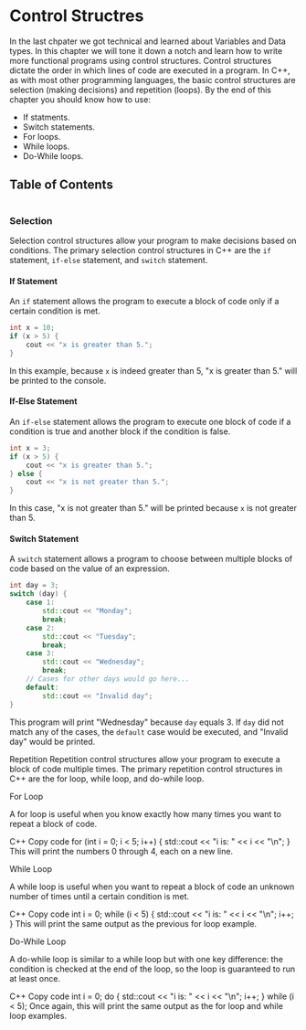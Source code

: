 # Control Structres

In the last chpater we got technical and learned about Variables and Data types. In this chapter we will tone it down a notch and learn how to write more functional programs using control structures. Control structures dictate the order in which lines of code are executed in a program. In C++, as with most other programming languages, the basic control structures are selection (making decisions) and repetition (loops). By the end of this chapter you should know how to use:
- If statments.
- Switch statements.
- For loops.
- While loops.
- Do-While loops.

## Table of Contents
```{contents}
```

### Selection

Selection control structures allow your program to make decisions based on conditions. The primary selection control structures in C++ are the `if` statement, `if-else` statement, and `switch` statement.

#### If Statement

An `if` statement allows the program to execute a block of code only if a certain condition is met.

```C++
int x = 10;
if (x > 5) {
    cout << "x is greater than 5.";
}
```
In this example, because `x` is indeed greater than 5, "x is greater than 5." will be printed to the console.

#### If-Else Statement

An `if-else` statement allows the program to execute one block of code if a condition is true and another block if the condition is false.

```C++
int x = 3;
if (x > 5) {
    cout << "x is greater than 5.";
} else {
    cout << "x is not greater than 5.";
}
```
In this case, "x is not greater than 5." will be printed because `x` is not greater than 5.

#### Switch Statement

A `switch` statement allows a program to choose between multiple blocks of code based on the value of an expression.

```C++
int day = 3;
switch (day) {
    case 1:
        std::cout << "Monday";
        break;
    case 2:
        std::cout << "Tuesday";
        break;
    case 3:
        std::cout << "Wednesday";
        break;
    // Cases for other days would go here...
    default:
        std::cout << "Invalid day";
}
```
This program will print "Wednesday" because `day` equals 3. If `day` did not match any of the cases, the `default` case would be executed, and "Invalid day" would be printed.

Repetition
Repetition control structures allow your program to execute a block of code multiple times. The primary repetition control structures in C++ are the for loop, while loop, and do-while loop.

For Loop

A for loop is useful when you know exactly how many times you want to repeat a block of code.

C++
Copy code
for (int i = 0; i < 5; i++) {
    std::cout << "i is: " << i << "\n";
}
This will print the numbers 0 through 4, each on a new line.

While Loop

A while loop is useful when you want to repeat a block of code an unknown number of times until a certain condition is met.

C++
Copy code
int i = 0;
while (i < 5) {
    std::cout << "i is: " << i << "\n";
    i++;
}
This will print the same output as the previous for loop example.

Do-While Loop

A do-while loop is similar to a while loop but with one key difference: the condition is checked at the end of the loop, so the loop is guaranteed to run at least once.

C++
Copy code
int i = 0;
do {
    std::cout << "i is: " << i << "\n";
    i++;
} while (i < 5);
Once again, this will print the same output as the for loop and while loop examples.